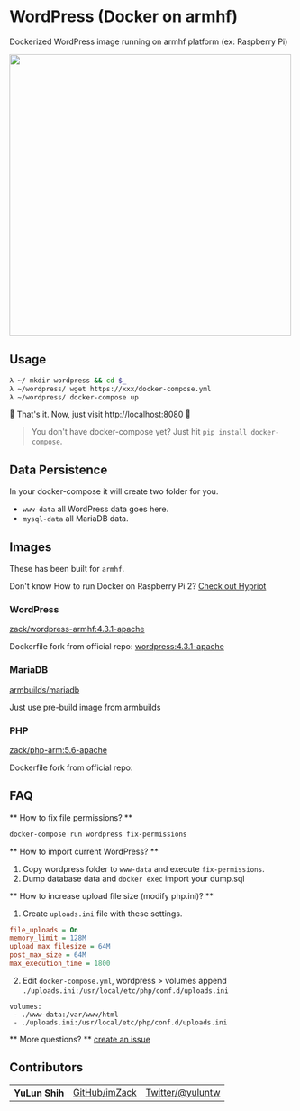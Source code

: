# WordPress (Docker on armhf)
Dockerized WordPress image running on armhf platform (ex: Raspberry Pi)

<div style="center;"><a href="https://asciinema.org/a/bk6fpi51c11otqmpqzj9m3ucs" target="_blank"><img src="https://asciinema.org/a/bk6fpi51c11otqmpqzj9m3ucs.png" width="500" /></a></div>

## Usage

```sh
λ ~/ mkdir wordpress && cd $_
λ ~/wordpress/ wget https://xxx/docker-compose.yml
λ ~/wordpress/ docker-compose up
```

:tada: That's it. Now, just visit http://localhost:8080 :tada:

> You don't have docker-compose yet? Just hit `pip install docker-compose`.

## Data Persistence
In your docker-compose it will create two folder for you.
- `www-data` all WordPress data goes here.
- `mysql-data` all MariaDB data.

## Images
These has been built for `armhf`.

Don't know How to run Docker on Raspberry Pi 2? [Check out Hypriot](http://blog.hypriot.com/downloads/)

### WordPress
[zack/wordpress-armhf:4.3.1-apache](https://hub.docker.com/r/zack/wordpress-armhf/)

Dockerfile fork from official repo: [wordpress:4.3.1-apache](https://github.com/docker-library/wordpress/blob/4823a04099579f2aafb118ae8177449425cc84d2/apache/Dockerfile)

### MariaDB
[armbuilds/mariadb](https://hub.docker.com/r/armbuilds/mariadb/)

Just use pre-build image from armbuilds

### PHP
[zack/php-arm:5.6-apache](https://hub.docker.com/r/zack/php-armhf/)

Dockerfile fork from official repo:

## FAQ

** How to fix file permissions? **

```sh
docker-compose run wordpress fix-permissions
```

** How to import current WordPress? **

1. Copy wordpress folder to `www-data` and execute `fix-permissions`.
2. Dump database data and `docker exec` import your dump.sql

** How to increase upload file size (modify php.ini)?  **

1. Create `uploads.ini` file with these settings.
```ini
file_uploads = On
memory_limit = 128M
upload_max_filesize = 64M
post_max_size = 64M
max_execution_time = 1800
```

2. Edit `docker-compose.yml`, wordpress > volumes append `./uploads.ini:/usr/local/etc/php/conf.d/uploads.ini`

```
volumes:
 - ./www-data:/var/www/html
 - ./uploads.ini:/usr/local/etc/php/conf.d/uploads.ini
```

** More questions? ** [create an issue](https://github.com/imZack/wordpress-armhf/issues/new)

## Contributors

<table><tbody>
<tr><th align="left">YuLun Shih</th><td><a href="https://github.com/imZack">GitHub/imZack</a></td><td><a href="http://twitter.com/yuluntw">Twitter/@yuluntw</a></td></tr>
</tbody></table>

